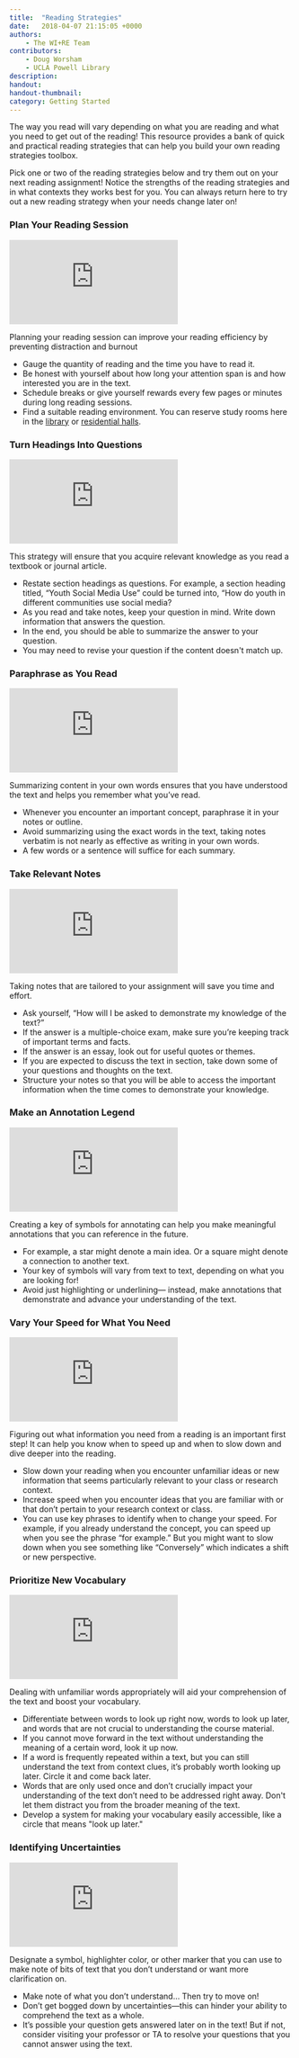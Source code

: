 ```yaml
---
title:  "Reading Strategies"
date:   2018-04-07 21:15:05 +0000
authors: 
    - The WI+RE Team
contributors: 
    - Doug Worsham
    - UCLA Powell Library
description: 
handout:
handout-thumbnail:
category: Getting Started
---
```

<p>The way you read will vary depending on what you are reading and what you need to get out of the reading! This resource provides a bank of quick and practical reading strategies that can help you build your own reading strategies toolbox. </p>

<p>Pick one or two of the reading strategies below and try them out on your next reading assignment! Notice the strengths of the reading strategies and in what contexts they works best for you. You can always return here to try out a new reading strategy when your needs change later on!</p>


<!-- this is a comment, we use comments to write notes that only appear in code -->
<!-- we also use comment to mark off sections of code to make things easier to read and scan -->
<!-- for example, in the code below, there is a start statement and an end statement to help us scan and read through the code. -->


<!-- Start Plan Your Reading Session -->
<div class="card">
    <div class="card-body">
                <h3 class="card-title">Plan Your Reading Session</h3>
    <div class="embed-responsive embed-responsive-16by9">
  <iframe class="embed-responsive-item card-img-top" src="https://www.youtube.com/embed/9mvrn_YbGJw" frameborder="0" allowfullscreen></iframe>
    </div>
                <p class="card-text">Planning your reading session can improve your reading efficiency by preventing distraction and burnout</p>
                <ul class="browser-default activator">
                    <li>Gauge the quantity of reading and the time you have to read it.</li>
                    <li>Be honest with yourself about how long your attention span is and how interested you are in the text.</li>
                <li>Schedule breaks or give yourself rewards every few pages or minutes during long reading sessions.</li>
                <li>Find a suitable reading environment. You can reserve study rooms here in the <a href="http://www.library.ucla.edu/clicc/study-rooms" target="blank">library</a> or <a href="https://reslife.ucla.edu/reserve/" target="blank">residential halls</a>.</li>
                </ul>
            </div>
        </div>
<!-- End Plan Your Reading Session-->

<!-- Turn Headings Into Questions -->
<div class="card">
    <div class="card-body">
                <h3 class="card-title">Turn Headings Into Questions</h3>
                <div class="embed-responsive embed-responsive-16by9">
  <iframe class="embed-responsive-item card-img-top" src="https://www.youtube.com/embed/X-g8blCCqn0" frameborder="0" allowfullscreen></iframe>
        </div>
               <p class="card-text">This strategy will ensure that you acquire relevant knowledge as you read a textbook or journal article.</p>
                <ul class="browser-default activator">
                  <li>Restate section headings as questions. For example, a section heading titled, “Youth Social Media Use” could be turned into, “How do youth in different communities use social media? </li>
                <li>As you read and take notes, keep your question in mind. Write down information that answers the question.</li>
                <li>In the end, you should be able to summarize the answer to your question.</li>
                <li>You may need to revise your question if the content doesn't match up.</li>
                </ul>
    </div>
</div>
<!-- Turn Headings Into Questions -->

<!-- Start Paraphrase as you read -->
<div class="card">
    <div class="card-body">
                <h3 class="card-title">Paraphrase as You Read</h3>
                <div class="embed-responsive embed-responsive-16by9">
  <iframe class="embed-responsive-item card-img-top" src="https://www.youtube.com/embed/6hbtedrMpzw" frameborder="0" allowfullscreen></iframe>
           </div>
                <p class="card-text">Summarizing content in your own words ensures that you have understood the text and helps you remember what you’ve read.</p>
                <ul class="browser-default activator">
                    <li>Whenever you encounter an important concept, paraphrase it in your notes or outline.</li>
                    <li>Avoid summarizing using the exact words in the text, taking notes verbatim is not nearly as effective as writing in your own words.</li>
                    <li>A few words or a sentence will suffice for each summary.</li>
                </ul>
    </div>
</div>
<!-- End Paraphrase as you read -->
 
 <!-- Start Take Relevant Notes -->
<div class="card">
    <div class="card-body">
                <h3 class="card-title">Take Relevant Notes</h3>
                <div class="embed-responsive embed-responsive-16by9">
  <iframe class="embed-responsive-item card-img-top" src="https://www.youtube.com/embed/75KNersZRr0" frameborder="0" allowfullscreen></iframe>
            </div>
                <p class="card-text">Taking notes that are tailored to your assignment will save you time and effort.</p>
                <ul class="browser-default activator"><li>Ask yourself, “How will I be asked to demonstrate my knowledge of the text?”</li>
                <li>If the answer is a multiple-choice exam, make sure you’re keeping track of important terms and facts.</li>
                <li>If the answer is an essay, look out for useful quotes or themes.</li>
                <li>If you are expected to discuss the text in section, take down some of your questions and thoughts on the text.</li>
                <li>Structure your notes so that you will be able to access the important information when the time comes to demonstrate your knowledge. </li>
                </ul>
    </div>
</div>
<!-- End Take Relevant Notes-->

<!-- Make an Annotation Legend -->
<div class="card">
    <div class="card-body">
                <h3 class="card-title">Make an Annotation Legend</h3>
                <div class="embed-responsive embed-responsive-16by9">
  <iframe class="embed-responsive-item card-img-top" src="https://www.youtube.com/embed/Yw-24wNozE8" frameborder="0" allowfullscreen></iframe>
            </div>
                <p class="card-text">Creating a key of symbols for annotating can help you make meaningful annotations that you can reference in the future.</p>
                 <ul class="browser-default activator"><li>For example, a star might denote a main idea. Or a square might denote a connection to another text.</li>
                <li>Your key of symbols will vary from text to text, depending on what you are looking for!</li>
                <li>Avoid just highlighting or underlining— instead, make annotations that demonstrate and advance your understanding of the text.</li>
                </ul>
    </div>
</div>
<!-- End Make an Annotation Legend -->

<!-- Read for What You Need-->
<div class="card">
    <div class="card-body">
                <h3 class="card-title">Vary Your Speed for What You Need</h3>
                <div class="embed-responsive embed-responsive-16by9">
  <iframe class="embed-responsive-item card-img-top" src="https://www.youtube.com/embed/RV67lo5hPi4" frameborder="0" allow="autoplay; encrypted-media" allowfullscreen></iframe>
            </div>
            <p class="card-text"> Figuring out what information you need from a reading is an important first step! It can help you know when to speed up and when to slow down and dive deeper into the reading. </p>
                 <ul class="browser-default activator"><li>Slow down your reading when you encounter unfamiliar ideas or new information that seems particularly relevant to your class or research context.</li>
                 <li>Increase speed when you encounter ideas that you are familiar with or that don’t pertain to your research context or class.</li>
                 <li>You can use key phrases to identify when to change your  speed. For example, if you already understand the concept, you can speed up when you see the phrase “for example.” But you might want to slow down when you see something like “Conversely” which indicates a shift or new perspective.</li>
                </ul>
    </div>
</div>
<!-- Read for What You Need -->

<!-- Prioritize New Vocabulary -->
<div class="card">
    <div class="card-body">
                <h3 class="card-title">Prioritize New Vocabulary</h3>
                <div class="embed-responsive embed-responsive-16by9">
  <iframe class="embed-responsive-item card-img-top" src="https://www.youtube.com/embed/LNFOxqgGwMI" frameborder="0" allow="autoplay; encrypted-media" allowfullscreen></iframe>
            </div>
                <p class="card-text">Dealing with unfamiliar words appropriately will aid your comprehension of the text and boost your vocabulary.</p>
                 <ul class="browser-default activator"><li>Differentiate between words to look up right now, words to look up later, and words that are not crucial to understanding the course material.</li>
                <li>If you cannot move forward in the text without understanding the meaning of a certain word, look it up now. </li>
                 <li>If a word is frequently repeated within a text, but you can still understand the text from context clues, it’s probably worth looking up later. Circle it and come back later.</li>
                 <li>Words that are only used once and don’t crucially impact your understanding of the text don’t need to be addressed right away. Don't let them distract you from the broader meaning of the text.</li>
                     <li>Develop a system for making your vocabulary easily accessible, like a circle that means "look up later."</li>
                 </ul>
    </div>
</div>
<!-- Prioritize New Vocabulary -->

<!-- Identify Uncertainties -->
<div class="card">
    <div class="card-body">
                <h3 class="card-title">Identifying Uncertainties</h3>
                <div class="embed-responsive embed-responsive-16by9">
  <iframe class="embed-responsive-item card-img-top" src="https://www.youtube.com/embed/NPgfgo_XY8s" frameborder="0" allowfullscreen></iframe>
            </div>
            <p class="card-text">Designate a symbol, highlighter color, or other marker that you can use to make note of bits of text that you don’t understand or want more clarification on.</p>
                 <ul class="browser-default activator">
                    <li>Make note of what you don’t understand… Then try to move on! </li>
                    <li>Don’t get bogged down by uncertainties—this can hinder your ability to comprehend the text as a whole.</li>
                 <li>It’s possible your question gets answered later on in the text! But if not, consider visiting your professor or TA to resolve your questions that you cannot answer using the text.</li>
                 </ul>
    </div>
</div>
<!-- include embed-and-share-buttons.html ? -->
